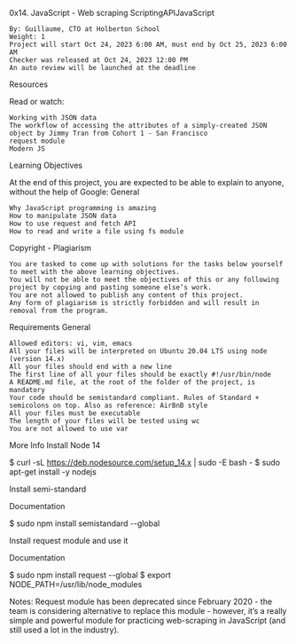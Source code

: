 0x14. JavaScript - Web scraping
ScriptingAPIJavaScript

    By: Guillaume, CTO at Holberton School
    Weight: 1
    Project will start Oct 24, 2023 6:00 AM, must end by Oct 25, 2023 6:00 AM
    Checker was released at Oct 24, 2023 12:00 PM
    An auto review will be launched at the deadline

Resources

Read or watch:

    Working with JSON data
    The workflow of accessing the attributes of a simply-created JSON object by Jimmy Tran from Cohort 1 - San Francisco
    request module
    Modern JS

Learning Objectives

At the end of this project, you are expected to be able to explain to anyone, without the help of Google:
General

    Why JavaScript programming is amazing
    How to manipulate JSON data
    How to use request and fetch API
    How to read and write a file using fs module

Copyright - Plagiarism

    You are tasked to come up with solutions for the tasks below yourself to meet with the above learning objectives.
    You will not be able to meet the objectives of this or any following project by copying and pasting someone else’s work.
    You are not allowed to publish any content of this project.
    Any form of plagiarism is strictly forbidden and will result in removal from the program.

Requirements
General

    Allowed editors: vi, vim, emacs
    All your files will be interpreted on Ubuntu 20.04 LTS using node (version 14.x)
    All your files should end with a new line
    The first line of all your files should be exactly #!/usr/bin/node
    A README.md file, at the root of the folder of the project, is mandatory
    Your code should be semistandard compliant. Rules of Standard + semicolons on top. Also as reference: AirBnB style
    All your files must be executable
    The length of your files will be tested using wc
    You are not allowed to use var

More Info
Install Node 14

$ curl -sL https://deb.nodesource.com/setup_14.x | sudo -E bash -
$ sudo apt-get install -y nodejs

Install semi-standard

Documentation

$ sudo npm install semistandard --global

Install request module and use it

Documentation

$ sudo npm install request --global
$ export NODE_PATH=/usr/lib/node_modules

Notes: Request module has been deprecated since February 2020 - the team is considering alternative to replace this module - however, it’s a really simple and powerful module for practicing web-scraping in JavaScript (and still used a lot in the industry).

